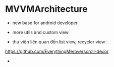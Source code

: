 # MVVMArchitecture

- new base for android developer
- more utils and custom view 


- thư viện liên quan đến list view, recycler view :

https://github.com/EverythingMe/overscroll-decor

-

